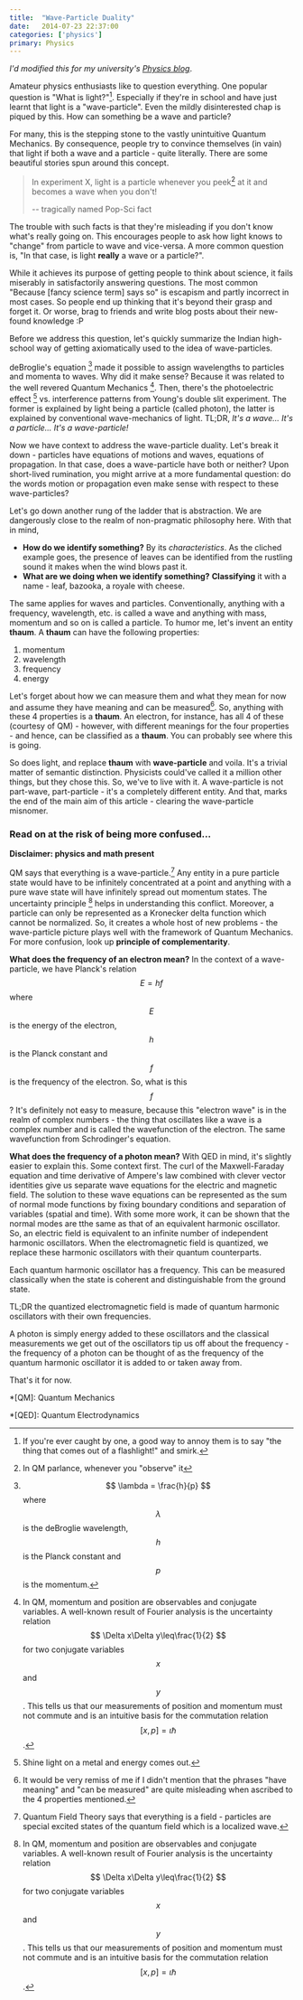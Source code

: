 ```yaml
---
title:  "Wave-Particle Duality"
date:   2014-07-23 22:37:00
categories: ['physics']
primary: Physics
---
```

_I'd modified this for my university's [Physics blog](https://physociety.wordpress.com/2014/02/17/its-a-wave-its-a-particle-its-a-wave-particle/)_.

Amateur physics enthusiasts like to question everything. One popular question is "What is light?"[^1]. Especially if they're in school and have just learnt that light is a "wave-particle". Even the mildly disinterested chap is piqued by this. How can something be a wave and particle?

For many, this is the stepping stone to the vastly unintuitive Quantum Mechanics. By consequence, people try to convince themselves (in vain) that light if both a wave and a particle - quite literally. There are some beautiful stories spun around this concept. 

> In experiment X, light is a particle whenever you peek[^2] at it and becomes a wave when you don't!
>
>    -- tragically named Pop-Sci fact

The trouble with such facts is that they're misleading if you don't know what's really going on. This encourages people to ask how light knows to "change" from particle to wave and vice-versa. A more common question is, "In that case, is light **really** a wave or a particle?".

While it achieves its purpose of getting people to think about science, it fails miserably in satisfactorily answering questions. The most common "Because [fancy science term] says so" is escapism and partly incorrect in most cases. So people end up thinking that it's beyond their grasp and forget it. Or worse, brag to friends and write blog posts about their new-found knowledge :P

Before we address this question, let's quickly summarize the Indian high-school way of getting axiomatically used to the idea of wave-particles. 

deBroglie's equation [^3] made it possible to assign wavelengths to particles and momenta to waves. Why did it make sense? Because it was related to the well revered Quantum Mechanics [^4]. Then, there's the photoelectric effect [^5] vs. interference patterns from Young's double slit experiment. The former is explained by light being a particle (called photon), the latter is explained by conventional wave-mechanics of light. TL;DR, _It's a wave... It's a particle... It's a wave-particle!_

Now we have context to address the wave-particle duality. Let's break it down - particles have equations of motions and waves, equations of propagation. In that case, does a wave-particle have both or neither? Upon short-lived rumination, you might arrive at a more fundamental question: do the words motion or propagation even make sense with respect to these wave-particles?

Let's go down another rung of the ladder that is abstraction. We are dangerously close to the realm of non-pragmatic philosophy here. With that in mind, 

- **How do we identify something?** By its _characteristics_. As the cliched example goes, the presence of leaves can be identified from the rustling sound it makes when the wind blows past it. 
- **What are we doing when we identify something?** __Classifying__ it with a name - leaf, bazooka, a royale with cheese. 

The same applies for waves and particles. Conventionally, anything with a frequency, wavelength, etc. is called a wave and anything with mass, momentum and so on is called a particle. To humor me, let's invent an entity __thaum__. A __thaum__ can have the following properties:

1. momentum
2. wavelength
3. frequency
4. energy

Let's forget about how we can measure them and what they mean for now and assume they have meaning and can be measured[^6]. So, anything with these 4 properties is a __thaum__. An electron, for instance, has all 4 of these (courtesy of QM) - however, with different meanings for the four properties - and hence, can be classified as a __thaum__. You can probably see where this is going.

So does light, and replace __thaum__ with __wave-particle__ and voila. It's a trivial matter of semantic distinction. Physicists could've called it a million other things, but they chose this. So, we've to live with it. A wave-particle is not part-wave, part-particle - it's a completely different entity. And that, marks the end of the main aim of this article - clearing the wave-particle misnomer. 

### Read on at the risk of being more confused...
__Disclaimer: physics and math present__

QM says that everything is a wave-particle.[^7] Any entity in a pure particle state would have to be infinitely concentrated at a point and anything with a pure wave state will have infinitely spread out momentum states. The uncertainty principle [^4] helps in understanding this conflict. Moreover, a particle can only be represented as a Kronecker delta function which cannot be normalized. So, it creates a whole host of new problems - the wave-particle picture plays well with the framework of Quantum Mechanics. For more confusion, look up __principle of complementarity__.

**What does the frequency of an electron mean?** In the context of a wave-particle, we have Planck's relation $$ E = hf $$ where $$ E $$ is the energy of the electron, $$ h $$ is the Planck constant and $$ f $$ is the frequency of the electron. So, what is this $$ f $$? It's definitely not easy to measure, because this "electron wave" is in the realm of complex numbers - the thing that oscillates like a wave is a complex number and is called the wavefunction of the electron. The same wavefunction from Schrodinger's equation.

**What does the frequency of a photon mean?** With QED in mind, it's slightly easier to explain this. Some context first. The curl of the Maxwell-Faraday equation and time derivative of Ampere's law combined with clever vector identities give us separate wave equations for the electric and magnetic field. The solution to these wave equations can be represented as the sum of normal mode functions by fixing boundary conditions and separation of variables (spatial and time). With some more work, it can be shown that the normal modes are tthe same as that of an equivalent harmonic oscillator. So, an electric field is equivalent to an infinite number of independent harmonic oscillators. When the electromagnetic field is quantized, we replace these harmonic oscillators with their quantum counterparts.

Each quantum harmonic oscillator has a frequency. This can be measured classically when the state is coherent and distinguishable from the ground state. 

TL;DR the quantized electromagnetic field is made of quantum harmonic oscillators with their own frequencies. 

A photon is simply energy added to these oscillators and the classical measurements we get out of the oscillators tip us off about the frequency - the frequency of a photon can be thought of as the frequency of the quantum harmonic oscillator it is added to or taken away from.

That's it for now.

[^1]: If you're ever caught by one, a good way to annoy them is to say "the thing that comes out of a flashlight!" and smirk.

[^2]: In QM parlance, whenever you "observe" it

[^3]: $$ \lambda = \frac{h}{p} $$ where $$ \lambda $$ is the deBroglie wavelength, $$ h $$ is the Planck constant and $$ p $$ is the momentum. 

[^4]: In QM, momentum and position are observables and conjugate variables. A well-known result of Fourier analysis is the uncertainty relation $$ \Delta x\Delta y\leq\frac{1}{2} $$ for two conjugate variables $$ x $$ and $$ y $$. This tells us that our measurements of position and momentum must not commute and is an intuitive basis for the commutation relation $$ [x,p]=\iota\hbar $$.

[^5]: Shine light on a metal and energy comes out.

[^6]: It would be very remiss of me if I didn't mention that the phrases "have meaning" and "can be measured" are quite misleading when ascribed to the 4 properties mentioned.

[^7]: Quantum Field Theory says that everything is a field - particles are special excited states of the quantum field which is a localized wave. 

*[QM]: Quantum Mechanics

*[QED]: Quantum Electrodynamics